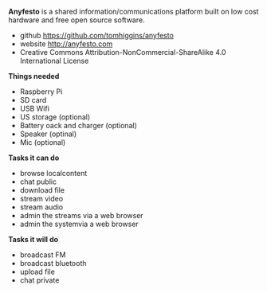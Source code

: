 **Anyfesto** is a shared information/communications platform  built on low cost hardware and free open source software. 
* github  https://github.com/tomhiggins/anyfesto
* website http://anyfesto.com
* Creative Commons Attribution-NonCommercial-ShareAlike 4.0 International License

**Things needed** 
* Raspberry Pi
* SD card
* USB Wifi
* US storage (optional)
* Battery oack and charger (optional)
* Speaker (optinal)
* Mic (optional)

**Tasks it can do**
* browse localcontent
* chat public
* download file
* stream video
* stream audio
* admin the streams via a web browser
* admin the systemvia a web browser

**Tasks it will do**
* broadcast FM 
* broadcast bluetooth
* upload file
* chat private